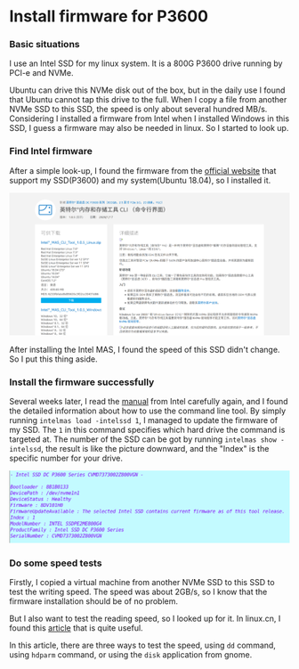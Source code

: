 # Install firmware for P3600



### Basic situations

I use an Intel SSD for my linux system. It is a 800G P3600 drive running by PCI-e and NVMe.

Ubuntu can drive this NVMe disk out of the box, but in the daily use I found that Ubuntu cannot tap this drive to the full. When I copy a file from another NVMe SSD to this SSD, the speed is only about several hundred MB/s. Considering I installed a firmware from Intel when I installed Windows in this SSD, I guess a firmware may also be needed in linux. So I started to look up.



### Find Intel firmware

After a simple look-up, I found the firmware from the [official website](https://downloadcenter.intel.com/zh-cn/download/29337/-CLI-?product=80999) that support my SSD(P3600) and my system(Ubuntu 18.04), so I installed it.

![driver-download](driver-download.png)

After installing the Intel MAS, I found the speed of this SSD didn't change. So I put this thing aside. 



### Install the firmware successfully

Several weeks later, I read the [manual](https://downloadmirror.intel.com/29337/eng/Intel_Memory_And_Storage_Tool_User%20Guide-Public-342245-001US.pdf) from Intel carefully again, and I found the detailed information about how to use the command line tool. By simply running ``intelmas load -intelssd 1``, I managed to update the firmware of my SSD. The ``1`` in this command specifies which hard drive the command is targeted at. The number of the SSD can be got by running ``intelmas show -intelssd``, the result is like the picture downward, and the "Index" is the specific number for your drive.

![ssd-info](SSD-info.png)



### Do some speed tests

Firstly, I copied a virtual machine from another NVMe SSD to this SSD to test the writing speed. The speed was about 2GB/s, so I know that the firmware installation should be of no problem.

But I also want to test the reading speed, so I looked up for it. In linux.cn, I found this [article](https://linux.cn/article-6104-1.html) that is quite useful.

In this article, there are three ways to test the speed, using ``dd`` command, using ``hdparm`` command, or using the ``disk`` application from gnome. 